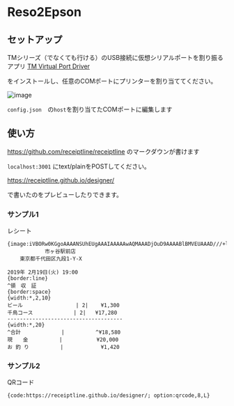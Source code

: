 # Reso2Epson
## セットアップ

TMシリーズ（でなくても行ける）のUSB接続に仮想シリアルポートを割り振るアプリ
[TM Virtual Port Driver](https://www.epson.jp/dl_soft/readme/33041.htm)

をインストールし、任意のCOMポートにプリンターを割り当ててください。

![image](https://hackmd.io/_uploads/S1cGMutS0.png)

`config.json`　の`host`を割り当てたCOMポートに編集します

## 使い方

https://github.com/receiptline/receiptline のマークダウンが書けます


`localhost:3001` にtext/plainをPOSTしてください。

https://receiptline.github.io/designer/

で書いたのをプレビューしたりできます。

### サンプル1
レシート
```
{image:iVBORw0KGgoAAAANSUhEUgAAAIAAAAAwAQMAAADjOuD9AAAABlBMVEUAAAD///+l2Z/dAAAAZklEQVQoz2P4jwYYRrrABwYGOwYG5gMMDBUMDPxAgQcMDDJAgQYGhgJcAv//yMj//9/8//+HerAZRAsAzUASAJoGMhRF4AC6ANCIAhQz8AkAXQoUOIDidBQBkG8hAj8gAqPJAa8AAGjulhOsX97yAAAAAElFTkSuQmCC}
            市ヶ谷駅前店
    東京都千代田区九段1-Y-X

2019年 2月19日(火) 19:00
{border:line}
^領　収　証
{border:space}
{width:*,2,10}
ビール                 | 2|    ¥1,300
千鳥コース             | 2|   ¥17,280
-------------------------------------
{width:*,20}
^合計             |          ^¥18,580
現　　金          |           ¥20,000
お 釣 り          |            ¥1,420

```

### サンプル2
QRコード
```
{code:https://receiptline.github.io/designer/; option:qrcode,8,L}
```